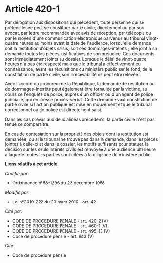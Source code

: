 # Article 420-1

Par dérogation aux dispositions qui précèdent, toute personne qui se prétend lésée peut se constituer partie civile,
directement ou par son avocat, par lettre recommandée avec avis de réception, par télécopie ou par le moyen d'une
communication électronique parvenue au tribunal vingt-quatre heures au moins avant la date de l'audience, lorsqu'elle demande
soit la restitution d'objets saisis, soit des dommages-intérêts ; elle joint à sa demande toutes les pièces justificatives de
son préjudice. Ces documents sont immédiatement joints au dossier. Lorsque le délai de vingt-quatre heures n'a pas été
respecté mais que le tribunal a effectivement eu connaissance, avant les réquisitions du ministère public sur le fond, de la
constitution de partie civile, son irrecevabilité ne peut être relevée.

Avec l'accord du procureur de la République, la demande de restitution ou de dommages-intérêts peut également être formulée
par la victime, au cours de l'enquête de police, auprès d'un officier ou d'un agent de police judiciaire, qui en dresse
procès-verbal. Cette demande vaut constitution de partie civile si l'action publique est mise en mouvement et que le tribunal
correctionnel ou de police est directement saisi.

Dans les cas prévus aux deux alinéas précédents, la partie civile n'est pas tenue de comparaître.

En cas de contestation sur la propriété des objets dont la restitution est demandée, ou si le tribunal ne trouve pas dans la
demande, dans les pièces jointes à celle-ci et dans le dossier, les motifs suffisants pour statuer, la décision sur les seuls
intérêts civils est renvoyée à une audience ultérieure à laquelle toutes les parties sont citées à la diligence du ministère
public.

**Liens relatifs à cet article**

_Codifié par_:

  - Ordonnance n°58-1296 du 23 décembre 1958

_Modifié par_:

  - Loi n°2019-222 du 23 mars 2019 - art. 42

_Cité par_:

  - CODE DE PROCEDURE PENALE - art. 420-2 (V)
  - CODE DE PROCEDURE PENALE - art. 460-1 (V)
  - CODE DE PROCEDURE PENALE - art. 495-13 (V)
  - Code de procédure pénale - art. 843 (V)

_Cite_:

  - Code de procédure pénale
